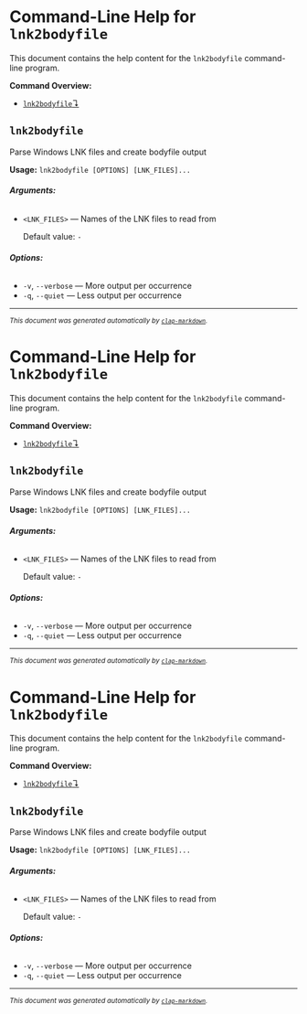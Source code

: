 # Command-Line Help for `lnk2bodyfile`

This document contains the help content for the `lnk2bodyfile` command-line program.

**Command Overview:**

* [`lnk2bodyfile`↴](#lnk2bodyfile)

## `lnk2bodyfile`

Parse Windows LNK files and create bodyfile output

**Usage:** `lnk2bodyfile [OPTIONS] [LNK_FILES]...`

###### **Arguments:**

* `<LNK_FILES>` — Names of the LNK files to read from

  Default value: `-`

###### **Options:**

* `-v`, `--verbose` — More output per occurrence
* `-q`, `--quiet` — Less output per occurrence



<hr/>

<small><i>
    This document was generated automatically by
    <a href="https://crates.io/crates/clap-markdown"><code>clap-markdown</code></a>.
</i></small>

# Command-Line Help for `lnk2bodyfile`

This document contains the help content for the `lnk2bodyfile` command-line program.

**Command Overview:**

* [`lnk2bodyfile`↴](#lnk2bodyfile)

## `lnk2bodyfile`

Parse Windows LNK files and create bodyfile output

**Usage:** `lnk2bodyfile [OPTIONS] [LNK_FILES]...`

###### **Arguments:**

* `<LNK_FILES>` — Names of the LNK files to read from

  Default value: `-`

###### **Options:**

* `-v`, `--verbose` — More output per occurrence
* `-q`, `--quiet` — Less output per occurrence



<hr/>

<small><i>
    This document was generated automatically by
    <a href="https://crates.io/crates/clap-markdown"><code>clap-markdown</code></a>.
</i></small>

# Command-Line Help for `lnk2bodyfile`

This document contains the help content for the `lnk2bodyfile` command-line program.

**Command Overview:**

* [`lnk2bodyfile`↴](#lnk2bodyfile)

## `lnk2bodyfile`

Parse Windows LNK files and create bodyfile output

**Usage:** `lnk2bodyfile [OPTIONS] [LNK_FILES]...`

###### **Arguments:**

* `<LNK_FILES>` — Names of the LNK files to read from

  Default value: `-`

###### **Options:**

* `-v`, `--verbose` — More output per occurrence
* `-q`, `--quiet` — Less output per occurrence



<hr/>

<small><i>
    This document was generated automatically by
    <a href="https://crates.io/crates/clap-markdown"><code>clap-markdown</code></a>.
</i></small>


